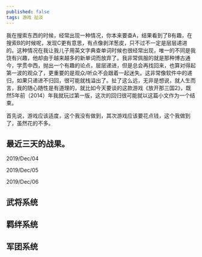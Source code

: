 ```yaml
---
published: false
tags: 游戏 扯淡
---
```

我在搜索东西的时候，经常出现一种情况，你本来要查A，结果看到了B有趣，在搜索B的时候呢，发现C更有意思，有点像剥洋葱皮，只不过不一定是层层递进的。这种情况在我让我儿子用英文字典查单词时候也很经常出现，唯一的不同是我饶有兴趣，他却由于越来越多的新单词而放弃了。我非常佩服的就是那种博古通今，学贯中西，抛出一个有趣的论点，层层递进，但是总会再找回来，也算对得起第一波的观众了，更重要的是观众/听众不会跟着一起迷失。这非常像软件中的递归，如果只递进不归回，很可能就栈溢出了。扯了这么远，无非是想说，就人生而言，我的随心随性是有道理的，就比如今天要谈的这款游戏《放开那三国2》，既然5年前（2014）年我就玩过第一版，这次的回归很可能就以这篇小文作为一个结束。

首先说，游戏应该适度，这个我没有做到，其次游戏应该要花点钱，这个我做到了，虽然花的不多。

## 最近三天的战果。

2019/Dec/04



2019/Dec/05

2019/Dec/06

## 武将系统

## 羁绊系统

## 军团系统